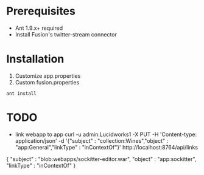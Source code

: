 Prerequisites
=============

* Ant 1.9.x+ required
* Install Fusion's twitter-stream connector

Installation
============

1. Customize app.properties
2. Custom fusion.properties

`ant install`

TODO
====
* link webapp to app
curl -u admin:Lucidworks1 -X PUT -H 'Content-type: application/json' -d  '{"subject" : "collection:Wines","object" : "app:General","linkType" : "inContextOf"}'  http://localhost:8764/api/links

{
  "subject" : "blob:webapps/sockitter-editor.war",
  "object" : "app:sockitter",
  "linkType" : "inContextOf"
}
